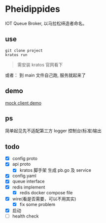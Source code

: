 # Pheidippides
IOT Queue Broker, 以马拉松缔造者命名。

## use
```shell
git clone project
kratos run
```
> 需安装 kratos 官网看下

或者：
到 main 文件自己跑, 服务就起来了

## demo
[mock client demo](internal/mockclient/client.go)

## ps
简单起见先不适配第三方 logger 控制台(标准)输出

## todo
- [X] config proto
- [X] api proto 
    - [X] kratos 脚手架 生成 pb.go 及 service
- [X] config.yaml
- [X] queue interface
- [X] redis implement
  - [X] redis docker compose file 
- [X] wire(看是否需要，可以不用其实)
    - [X] fix some problem
- [X] 启动
- [ ] health check

